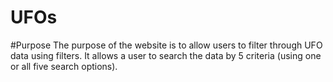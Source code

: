 # UFOs
#Purpose
The purpose of the website is to allow users to filter through UFO data using filters. It allows a user to search the data by 5 criteria (using one or all five search options).
